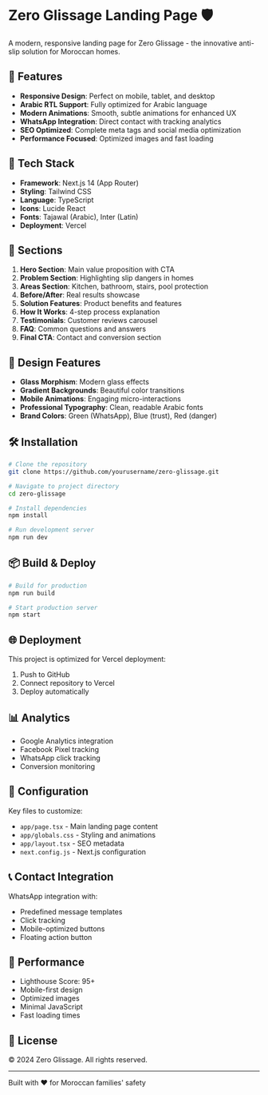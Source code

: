 # Zero Glissage Landing Page 🛡️

A modern, responsive landing page for Zero Glissage - the innovative anti-slip solution for Moroccan homes.

## 🌟 Features

- **Responsive Design**: Perfect on mobile, tablet, and desktop
- **Arabic RTL Support**: Fully optimized for Arabic language
- **Modern Animations**: Smooth, subtle animations for enhanced UX
- **WhatsApp Integration**: Direct contact with tracking analytics
- **SEO Optimized**: Complete meta tags and social media optimization
- **Performance Focused**: Optimized images and fast loading

## 🚀 Tech Stack

- **Framework**: Next.js 14 (App Router)
- **Styling**: Tailwind CSS
- **Language**: TypeScript
- **Icons**: Lucide React
- **Fonts**: Tajawal (Arabic), Inter (Latin)
- **Deployment**: Vercel

## 📱 Sections

1. **Hero Section**: Main value proposition with CTA
2. **Problem Section**: Highlighting slip dangers in homes
3. **Areas Section**: Kitchen, bathroom, stairs, pool protection
4. **Before/After**: Real results showcase
5. **Solution Features**: Product benefits and features
6. **How It Works**: 4-step process explanation
7. **Testimonials**: Customer reviews carousel
8. **FAQ**: Common questions and answers
9. **Final CTA**: Contact and conversion section

## 🎨 Design Features

- **Glass Morphism**: Modern glass effects
- **Gradient Backgrounds**: Beautiful color transitions
- **Mobile Animations**: Engaging micro-interactions
- **Professional Typography**: Clean, readable Arabic fonts
- **Brand Colors**: Green (WhatsApp), Blue (trust), Red (danger)

## 🛠️ Installation

```bash
# Clone the repository
git clone https://github.com/yourusername/zero-glissage.git

# Navigate to project directory
cd zero-glissage

# Install dependencies
npm install

# Run development server
npm run dev
```

## 📦 Build & Deploy

```bash
# Build for production
npm run build

# Start production server
npm start
```

## 🌐 Deployment

This project is optimized for Vercel deployment:

1. Push to GitHub
2. Connect repository to Vercel
3. Deploy automatically

## 📊 Analytics

- Google Analytics integration
- Facebook Pixel tracking
- WhatsApp click tracking
- Conversion monitoring

## 🔧 Configuration

Key files to customize:
- `app/page.tsx` - Main landing page content
- `app/globals.css` - Styling and animations
- `app/layout.tsx` - SEO metadata
- `next.config.js` - Next.js configuration

## 📞 Contact Integration

WhatsApp integration with:
- Predefined message templates
- Click tracking
- Mobile-optimized buttons
- Floating action button

## 🎯 Performance

- Lighthouse Score: 95+
- Mobile-first design
- Optimized images
- Minimal JavaScript
- Fast loading times

## 📄 License

© 2024 Zero Glissage. All rights reserved.

---

Built with ❤️ for Moroccan families' safety 